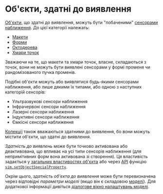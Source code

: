 # Об'єкти, здатні до виявлення

[Об'єкти](<Scene objects.md>), що здатні до виявлення, можуть бути "побаченими" [сенсорами наближення](https://www.coppeliarobotics.com/helpFiles/en/proximitySensors.htm). До цієї категорії належать:

- [Макети](https://www.coppeliarobotics.com/helpFiles/en/dummies.htm)
- [Форми](https://www.coppeliarobotics.com/helpFiles/en/shapes.htm)
- [Октодерева](https://www.coppeliarobotics.com/helpFiles/en/octrees.htm)
- [Хмари точок](https://www.coppeliarobotics.com/helpFiles/en/pointClouds.htm)

Зважаючи на те, що макети та хмари точок, власне, складаються з точок, вони не можуть бути виявлені сенсорами у формі променя чи рандомізованого пучка променів.

Подібні об'єкти можуть або виявлятися будь-якими сенсорами наближення, або лише дякими їх типами, або одною з наступних категорій сенсорів:
- Ультразвукові сенсори наближення
- Інфрачервоні сенсори наближення
- Лазерні сенсори наближення
- Індуктивні сенсори наближення
- Ємкісні сенсори наближення

[Колекції](../Collections.md) також вважаються здатними до виявлення, бо вони можуть містити об'єкти, що здатні до виявлення.

_Здатність до виявлень_ може бути точково активована або деактивована, що впливає на усі типи сенсорів наближення (для непримітивних форм вона активована зі створення). Ця властивість задається у [загальних властивостях об'єкта](<Properties/Object common properties.md>) або через [API](https://www.coppeliarobotics.com/helpFiles/en/apiFunctions.htm) функцію [`sim.setObjectSpecialProperty`](https://www.coppeliarobotics.com/helpFiles/en/regularApi/simSetObjectSpecialProperty.htm).

Окрім цього, _здатність об'єкта до виявлення_ може бути перевизначена через відповідні _параметри моделі_ (якщо він є складовою [моделі](<../../Scenes and models/Models.md>)). Для додаткової інформації дивіться [діалогове вікно налаштувань моделі](<../../Scenes and models/Models/Model dialog.md>).
